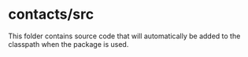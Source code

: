 # contacts/src

This folder contains source code that will automatically be added to the classpath when
the package is used.
